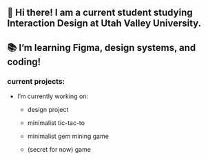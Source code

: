 ## 🦕 Hi there! I am a current student studying Interaction Design at Utah Valley University.

## 📚 I’m learning Figma, design systems, and coding!

### current projects:
- I’m currently working on:
  - design project
  - minimalist tic-tac-to
  - minimalist gem mining game
 
  - (secret for now) game 

<!--
**hunterbastian/hunterbastian** is a ✨ _special_ ✨ repository because its `README.md` (this file) appears on your GitHub profile.

Here are some ideas to get you started:

- 🔭 I’m currently working on ...
- 🌱 I’m currently learning design systems.
- 🤔 I’m looking for help with ...
- 💬 Ask me about ...
- 📫 How to reach me: ...
- 😄 Pronouns: ...
- ⚡ Fun fact: ...
-->
